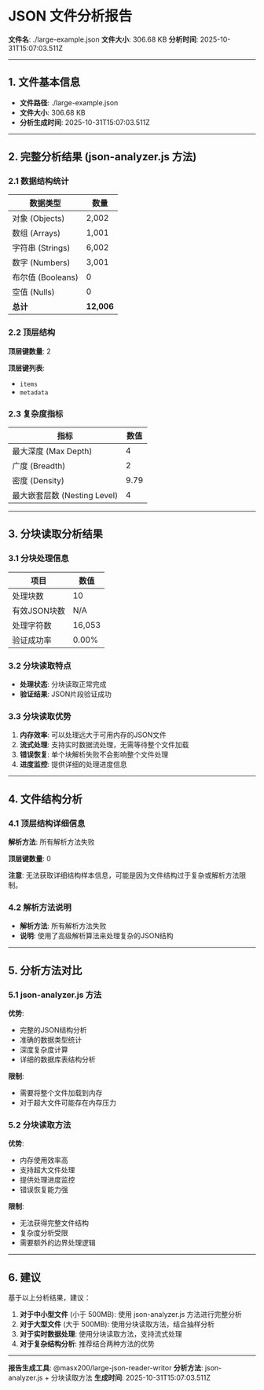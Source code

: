 # JSON 文件分析报告

**文件名**: ./large-example.json **文件大小**: 306.68 KB **分析时间**:
2025-10-31T15:07:03.511Z

---

## 1. 文件基本信息

- **文件路径**: ./large-example.json
- **文件大小**: 306.68 KB
- **分析生成时间**: 2025-10-31T15:07:03.511Z

---

## 2. 完整分析结果 (json-analyzer.js 方法)

### 2.1 数据结构统计

| 数据类型          | 数量       |
| ----------------- | ---------- |
| 对象 (Objects)    | 2,002      |
| 数组 (Arrays)     | 1,001      |
| 字符串 (Strings)  | 6,002      |
| 数字 (Numbers)    | 3,001      |
| 布尔值 (Booleans) | 0          |
| 空值 (Nulls)      | 0          |
| **总计**          | **12,006** |

### 2.2 顶层结构

**顶层键数量**: 2

**顶层键列表**:

- `items`
- `metadata`

### 2.3 复杂度指标

| 指标                         | 数值 |
| ---------------------------- | ---- |
| 最大深度 (Max Depth)         | 4    |
| 广度 (Breadth)               | 2    |
| 密度 (Density)               | 9.79 |
| 最大嵌套层数 (Nesting Level) | 4    |

---

## 3. 分块读取分析结果

### 3.1 分块处理信息

| 项目         | 数值   |
| ------------ | ------ |
| 处理块数     | 10     |
| 有效JSON块数 | N/A    |
| 处理字符数   | 16,053 |
| 验证成功率   | 0.00%  |

### 3.2 分块读取特点

- **处理状态**: 分块读取正常完成
- **验证结果**: JSON片段验证成功

### 3.3 分块读取优势

1. **内存效率**: 可以处理远大于可用内存的JSON文件
2. **流式处理**: 支持实时数据流处理，无需等待整个文件加载
3. **错误恢复**: 单个块解析失败不会影响整个文件处理
4. **进度监控**: 提供详细的处理进度信息

---

## 4. 文件结构分析

### 4.1 顶层结构详细信息

**解析方法**: 所有解析方法失败

**顶层键数量**: 0

**注意**: 无法获取详细结构样本信息，可能是因为文件结构过于复杂或解析方法限制。

### 4.2 解析方法说明

- **解析方法**: 所有解析方法失败
- **说明**: 使用了高级解析算法来处理复杂的JSON结构

---

## 5. 分析方法对比

### 5.1 json-analyzer.js 方法

**优势**:

- 完整的JSON结构分析
- 准确的数据类型统计
- 深度复杂度计算
- 详细的数据库表结构分析

**限制**:

- 需要将整个文件加载到内存
- 对于超大文件可能存在内存压力

### 5.2 分块读取方法

**优势**:

- 内存使用效率高
- 支持超大文件处理
- 提供处理进度监控
- 错误恢复能力强

**限制**:

- 无法获得完整文件结构
- 复杂度分析受限
- 需要额外的边界处理逻辑

---

## 6. 建议

基于以上分析结果，建议：

1. **对于中小型文件** (小于 500MB): 使用 json-analyzer.js 方法进行完整分析
2. **对于大型文件** (大于 500MB): 使用分块读取方法，结合抽样分析
3. **对于实时数据处理**: 使用分块读取方法，支持流式处理
4. **对于复杂结构分析**: 推荐结合两种方法的优势

---

**报告生成工具**: @masx200/large-json-reader-writor **分析方法**:
json-analyzer.js + 分块读取方法 **生成时间**: 2025-10-31T15:07:03.511Z
